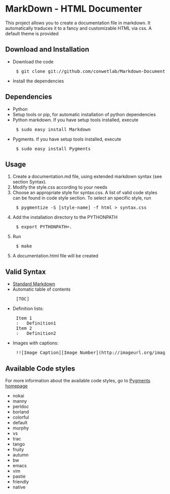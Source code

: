 MarkDown - HTML Documenter
==========================
This project allows you to create a documentation file in markdown. It automatically traduces it to a fancy and customizable HTML via css. A default theme is provided


Download and Installation
-------------------------

* Download the code
<pre>
    $ git clone git://github.com/conwetlab/Markdown-Documentation.git
</pre>
* Install the dependencies

Dependencies
------------

* Python
* Setup tools or pip, for automatic installation of python dependencies
* Python markdown. If you have setup tools installed, execute
<pre>
    $ sudo easy_install Markdown
</pre>
* Pygments. If you have setup tools installed, execute
<pre>
    $ sudo easy_install Pygments
</pre>

Usage
-----
1. Create a documentation.md file, using extended markdown syntax (see section Syntax).
2. Modify the style.css according to your needs
3. Choose an appropriate style for syntax.css. A list of valid code styles can be found in code style section. To select an specific style, run
<pre>
    $ pygmentize -S [style-name] -f html > syntax.css
</pre>

4. Add the installation directory to the PYTHONPATH

<pre>
    $ export PYTHONPATH=.
</pre>
5. Run
<pre>
    $ make
</pre>
5. A documentation.html file will be created

Valid Syntax
------------
* [Standard Markdown](http://daringfireball.net/projects/markdown/syntax)
* Automatic table of contents
<pre>
    [TOC]
</pre>
* Definition lists:
<pre>
    Item 1
    :   Definition1
    Item 2
    :   Definition2
</pre>
* Images with captions:
<pre>
    !![Image Caption][Image Number](http://imageurl.org/image.png)
</pre>
Available Code styles
---------------------
For more information about the available code styles, go to [Pygments homepage](http://pygments.org/)

* nokai
* manny
* perldoc
* borland
* colorful
* default
* murphy
* vs
* trac
* tango
* fruity
* autumn
* bw
* emacs
* vim
* pastie
* friendly
* native

